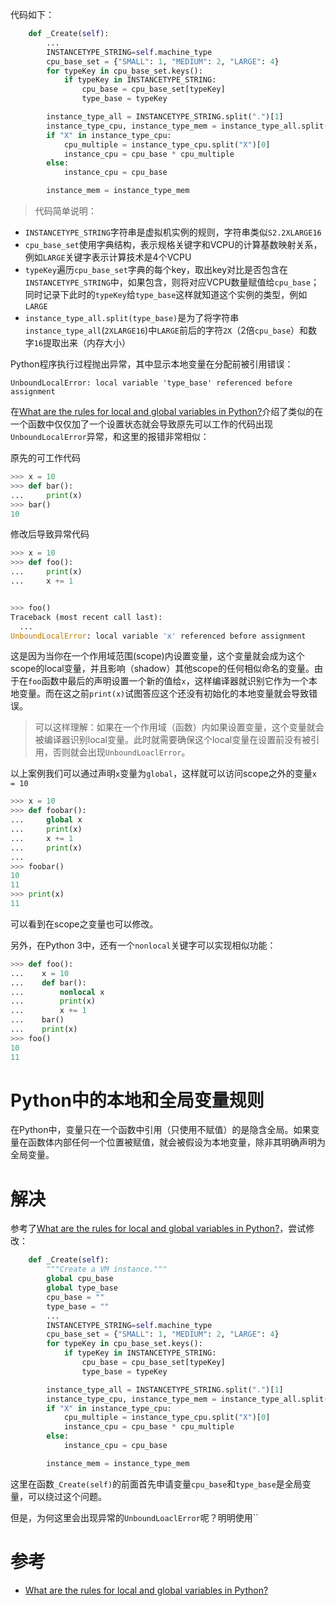 

代码如下：

```python
    def _Create(self):
        ...
        INSTANCETYPE_STRING=self.machine_type
        cpu_base_set = {"SMALL": 1, "MEDIUM": 2, "LARGE": 4}
        for typeKey in cpu_base_set.keys():
            if typeKey in INSTANCETYPE_STRING:
                cpu_base = cpu_base_set[typeKey]
                type_base = typeKey

        instance_type_all = INSTANCETYPE_STRING.split(".")[1]
        instance_type_cpu, instance_type_mem = instance_type_all.split(type_base)       # 异常报错在这一行
        if "X" in instance_type_cpu:
            cpu_multiple = instance_type_cpu.split("X")[0]
            instance_cpu = cpu_base * cpu_multiple
        else:
            instance_cpu = cpu_base

        instance_mem = instance_type_mem
```

> 代码简单说明：

* `INSTANCETYPE_STRING`字符串是虚拟机实例的规则，字符串类似`S2.2XLARGE16`
* `cpu_base_set`使用字典结构，表示规格关键字和VCPU的计算基数映射关系，例如`LARGE`关键字表示计算技术是4个VCPU
* `typeKey`遍历`cpu_base_set`字典的每个key，取出key对比是否包含在`INSTANCETYPE_STRING`中，如果包含，则将对应VCPU数量赋值给`cpu_base`；同时记录下此时的`typeKey`给`type_base`这样就知道这个实例的类型，例如`LARGE`
* `instance_type_all.split(type_base)`是为了将字符串`instance_type_all`(`2XLARGE16`)中`LARGE`前后的字符`2X`（2倍`cpu_base`）和数字`16`提取出来（内存大小）

Python程序执行过程抛出异常，其中显示本地变量在分配前被引用错误：

```
UnboundLocalError: local variable 'type_base' referenced before assignment
```

在[What are the rules for local and global variables in Python?](https://docs.python.org/3/faq/programming.html#why-am-i-getting-an-unboundlocalerror-when-the-variable-has-a-value)介绍了类似的在一个函数中仅仅加了一个设置状态就会导致原先可以工作的代码出现`UnboundLocalError`异常，和这里的报错非常相似：

原先的可工作代码

```python
>>> x = 10
>>> def bar():
...     print(x)
>>> bar()
10
```

修改后导致异常代码

```python
>>> x = 10
>>> def foo():
...     print(x)
...     x += 1


>>> foo()
Traceback (most recent call last):
  ...
UnboundLocalError: local variable 'x' referenced before assignment
```

这是因为当你在一个作用域范围(scope)内设置变量，这个变量就会成为这个scope的local变量，并且影响（shadow）其他scope的任何相似命名的变量。由于在`foo`函数中最后的声明设置一个新的值给`x`，这样编译器就识别它作为一个本地变量。而在这之前`print(x)`试图答应这个还没有初始化的本地变量就会导致错误。

> 可以这样理解：如果在一个作用域（函数）内如果设置变量，这个变量就会被编译器识别local变量。此时就需要确保这个local变量在设置前没有被引用，否则就会出现`UnboundLoaclError`。

以上案例我们可以通过声明`x`变量为`global`，这样就可以访问scope之外的变量`x = 10`

```python
>>> x = 10
>>> def foobar():
...     global x
...     print(x)
...     x += 1
...     print(x)
...
>>> foobar()
10
11
>>> print(x)
11
```

可以看到在scope之变量也可以修改。

另外，在Python 3中，还有一个`nonlocal`关键字可以实现相似功能：

```python
>>> def foo():
...    x = 10
...    def bar():
...        nonlocal x
...        print(x)
...        x += 1
...    bar()
...    print(x)
>>> foo()
10
11
```

# Python中的本地和全局变量规则

在Python中，变量只在一个函数中引用（只使用不赋值）的是隐含全局。如果变量在函数体内部任何一个位置被赋值，就会被假设为本地变量，除非其明确声明为全局变量。

# 解决

参考了[What are the rules for local and global variables in Python?](https://docs.python.org/3/faq/programming.html#why-am-i-getting-an-unboundlocalerror-when-the-variable-has-a-value)，尝试修改：

```python
    def _Create(self):
        """Create a VM instance."""
        global cpu_base
        global type_base
        cpu_base = ""
        type_base = ""
        ...
        INSTANCETYPE_STRING=self.machine_type
        cpu_base_set = {"SMALL": 1, "MEDIUM": 2, "LARGE": 4}
        for typeKey in cpu_base_set.keys():
            if typeKey in INSTANCETYPE_STRING:
                cpu_base = cpu_base_set[typeKey]
                type_base = typeKey

        instance_type_all = INSTANCETYPE_STRING.split(".")[1]
        instance_type_cpu, instance_type_mem = instance_type_all.split(type_base)       # 异常报错在这一行
        if "X" in instance_type_cpu:
            cpu_multiple = instance_type_cpu.split("X")[0]
            instance_cpu = cpu_base * cpu_multiple
        else:
            instance_cpu = cpu_base

        instance_mem = instance_type_mem
```

这里在函数`_Create(self)`的前面首先申请变量`cpu_base`和`type_base`是全局变量，可以绕过这个问题。

但是，为何这里会出现异常的`UnboundLoaclError`呢？明明使用``



# 参考

* [What are the rules for local and global variables in Python?](https://docs.python.org/3/faq/programming.html#why-am-i-getting-an-unboundlocalerror-when-the-variable-has-a-value)
